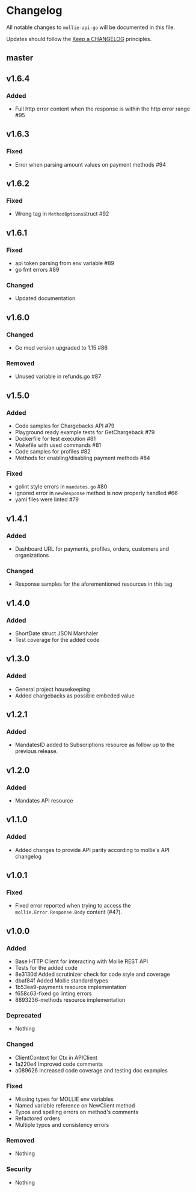 # Changelog

All notable changes to `mollie-api-go` will be documented in this file.

Updates should follow the [Keep a CHANGELOG](http://keepachangelog.com/) principles.

## master

## v1.6.4

### Added
- Full http error content when the response is within the http error range #95

## v1.6.3

### Fixed
- Error when parsing amount values on payment methods #94

## v1.6.2

### Fixed
- Wrong tag in `MethodOptions`struct #92

## v1.6.1

### Fixed
- api token parsing from env variable #89
- go fmt errors #89

### Changed
- Updated documentation

## v1.6.0

### Changed
- Go mod version upgraded to 1.15 #86 

### Removed
- Unused variable in refunds.go #87 

## v1.5.0

### Added
- Code samples for Chargebacks API #79
- Playground ready example tests for GetChargeback #79
- Dockerfile for test execution #81
- Makefile with used commands #81
- Code samples for profiles #82
- Methods for enabling/disabling payment methods #84

### Fixed
- golint style errors in `mandates.go` #80
- ignored error in `newResponse` method is now properly handled #66
- yaml files were linted #79

## v1.4.1

### Added
- Dashboard URL for payments, profiles, orders, customers and organizations

### Changed
- Response samples for the aforementioned resources in this tag

## v1.4.0

### Added
- ShortDate struct JSON Marshaler
- Test coverage for the added code

## v1.3.0

### Added
- General project housekeeping
- Added chargebacks as possible embeded value

## v1.2.1

### Added
- MandatesID added to Subscriptions resource as follow up to the previous release.

## v1.2.0

### Added
- Mandates API resource

## v1.1.0

### Added
- Added changes to provide API parity according to mollie's API changelog

## v1.0.1

### Fixed
- Fixed error reported when trying to access the `mollie.Error.Response.Body` content (#47).

## v1.0.0

### Added
- Base HTTP Client for interacting with Mollie REST API
- Tests for the added code
- 8e3130d Added scrutinizer check for code style and coverage
- dbaf84f Added Mollie standard types
- 1b53ea9-payments resource implementation
- f658c63-fixed go linting errors
- 8893236-methods resource implementation


### Deprecated
- Nothing

### Changed
- ClientContext for Ctx in APIClient
- 1a220e4 Improved code comments
- a089626 Increased code coverage and testing doc examples

### Fixed
- Missing types for MOLLIE env variables
- Named variable reference on NewClient method
- Typos and spelling errors on method's comments
- Refactored orders
- Multiple typos and consistency errors

### Removed
- Nothing

### Security
- Nothing
